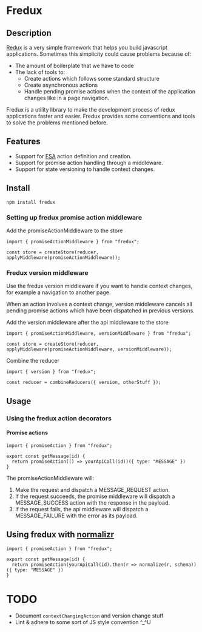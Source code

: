 # Fredux

## Description

[Redux](https://github.com/reactjs/redux) is a very simple framework that helps you build javascript applications. Sometimes this simplicity could cause problems because of:

* The amount of boilerplate that we have to code
* The lack of tools to:
  * Create actions which follows some standard structure
  * Create asynchronous actions
  * Handle pending promise actions when the context of the application changes like in a page navigation.

Fredux is a utility library to make the development process of redux applications faster and easier. Fredux provides some conventions and tools to solve the problems mentioned before.

## Features

* Support for [FSA](https://github.com/acdlite/flux-standard-action) action definition and creation.
* Support for promise action handling through a middleware.
* Support for state versioning to handle context changes.

## Install

```
npm install fredux
```

### Setting up fredux promise action middleware

Add the promiseActionMiddleware to the store

```
import { promiseActionMiddleware } from "fredux";

const store = createStore(reducer, applyMiddleware(promiseActionMiddleware));
```

### Fredux version middleware

Use the fredux version middleware if you want to handle context changes, for example a navigation to another page.

When an action involves a context change, version middleware cancels all pending promise actions which have been dispatched in previous versions.

Add the version middleware after the api middleware to the store

```
import { promiseActionMiddleware, versionMiddleware } from "fredux";

const store = createStore(reducer, applyMiddleware(promiseActionMiddleware, versionMiddleware));
```

Combine the reducer

```
import { version } from "fredux";

const reducer = combineReducers({ version, otherStuff });
```

## Usage

### Using the fredux action decorators

#### Promise actions

```
import { promiseAction } from "fredux";

export const getMessage(id) {
  return promiseAction(() => yourApiCall(id))({ type: "MESSAGE" })
}
```

The promiseActionMiddleware will:

1. Make the request and dispatch a MESSAGE_REQUEST action.
2. If the request succeeds, the promise middleware will dispatch a MESSAGE_SUCCESS action with the response in the payload.
3. If the request fails, the api middleware will dispatch a MESSAGE_FAILURE with the error as its payload.

## Using fredux with [normalizr](https://github.com/paularmstrong/normalizr)

```
import { promiseAction } from "fredux";

export const getMessage(id) {
  return promiseAction(yourApiCall(id).then(r => normalize(r, schema))({ type: "MESSAGE" })
}
```

# TODO

* Document `contextChangingAction` and version change stuff
* Lint & adhere to some sort of JS style convention ^_^U
